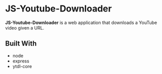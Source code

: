 # JS-Youtube-Downloader
 
**JS-Youtube-Downloader** is a web application that downloads a YouTube video given a URL.

## Built With
* node
* express
* ytdl-core
